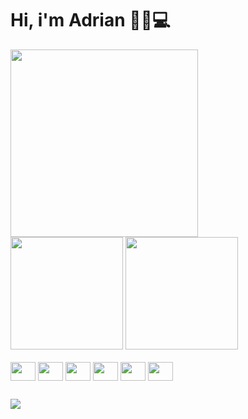 # Hi, i'm Adrian 👋😁💻

<img src="https://user-images.githubusercontent.com/57725998/159099925-a4debfc5-a0d6-4a3c-8c8c-47912a16ad49.jpeg" height="300" width="300" />

<div>
  <img src="https://github-readme-stats.vercel.app/api?username=adrianmedeiros00&show_icons=true&theme=dark" height='180em' />
  <img src="https://github-readme-stats.vercel.app/api/top-langs/?username=adrianmedeiros00&layout=compact&theme=dark" height="180em" />
</div>

<div style="display: inline_block"><br>
  <img align="center" height="30" width="40" src="https://cdn.jsdelivr.net/gh/devicons/devicon/icons/css3/css3-original-wordmark.svg" />
  <img align="center" height="30" width="40" src="https://cdn.jsdelivr.net/gh/devicons/devicon/icons/html5/html5-original-wordmark.svg" />
  <img align="center" height="30" width="40" src="https://cdn.jsdelivr.net/gh/devicons/devicon/icons/javascript/javascript-original.svg" />
  <img align="center" height="30" width="40"  src="https://cdn.jsdelivr.net/gh/devicons/devicon/icons/nodejs/nodejs-original.svg" />
  <img align="center" height="30" width="40" src="https://cdn.jsdelivr.net/gh/devicons/devicon/icons/react/react-original.svg" />
  <img align="center" height="30" width="40" src="https://cdn.jsdelivr.net/gh/devicons/devicon/icons/typescript/typescript-original.svg" />
</div>

##  
<div>
  <a href="instagram.com/adrianmdeiros/" >
    <img src="https://img.shields.io/badge/Instagram-E4405F?style=for-the-badge&logo=instagram&logoColor=white" />
  </a>
</div>

